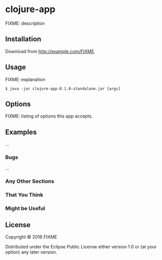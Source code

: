 # clojure-app

FIXME: description

## Installation

Download from http://example.com/FIXME.

## Usage

FIXME: explanation

    $ java -jar clojure-app-0.1.0-standalone.jar [args]

## Options

FIXME: listing of options this app accepts.

## Examples

...

### Bugs

...

### Any Other Sections
### That You Think
### Might be Useful

## License

Copyright © 2016 FIXME

Distributed under the Eclipse Public License either version 1.0 or (at
your option) any later version.
